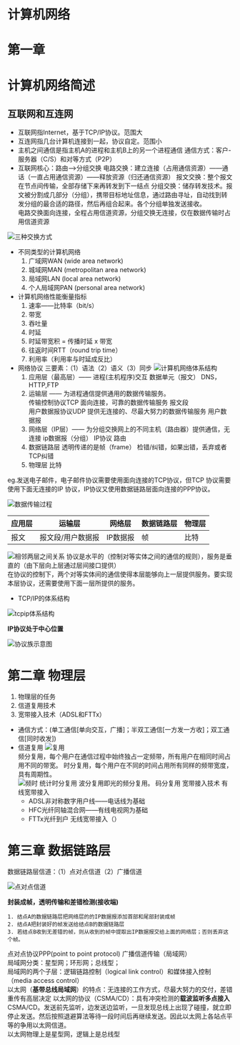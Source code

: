# 计算机网络
# 第一章
# 计算机网络简述
## 互联网和互连网
- 互联网指Internet，基于TCP/IP协议。范围大
- 互连网指几台计算机连接到一起，协议自定。范围小
- 主机之间通信是指主机A的进程和主机B上的另一个进程通信 通信方式：客户-服务器（C/S）和对等方式（P2P）
- 互联网核心：路由——>分组交换
电路交换：建立连接（占用通信资源）——通话（一直占用通信资源）——释放资源（归还通信资源）
报文交换：整个报文在节点间传输，全部存储下来再转发到下一结点
分组交换：储存转发技术。报文被分割成几部分（分组），携带目标地址信息，通过路由寻址，自动找到转发分组的最合适的路径，然后再组合起来。各个分组单独发送接收。  
电路交换面向连接，全程占用信道资源，分组交换无连接，仅在数据传输时占用信道资源   


![三种交换方式](./pics/net/三种交换方式.png)
- 不同类型的计算机网络
    1. 广域网WAN (wide area network)
    2. 城域网MAN (metropolitan area network)
    3. 局域网LAN (local area network)
    4. 个人局域网PAN (personal area network)
- 计算机网络性能衡量指标
    1. 速率——比特率（bit/s）
    2. 带宽
    3. 吞吐量
    4. 时延
    5. 时延带宽积 = 传播时延 x 带宽
    6. 往返时间RTT（round trip time）
    7. 利用率（利用率与时延成反比）
- 网络协议
三要素：（1）语法（2）语义（3）同步
![计算机网络体系结构](./pics/net/计算机网络体系结构.png)
    1. 应用层（最高层）—— 进程(主机程序)交互 数据单元（报文） DNS，HTTP,FTP
    2. 运输层 —— 为进程通信提供通用的数据传输服务。  
    传输控制协议TCP 面向连接，可靠的数据传输服务  报文段  
    用户数据报协议UDP 提供无连接的、尽最大努力的数据传输服务  用户数据报
    1. 网络层（IP层）—— 为分组交换网上的不同主机（路由器）提供通信，无连接 ip数据报（分组） IP协议  路由
    2. 数据链路层 透明传递的是帧（frame） 检错/纠错，如果出错，丢弃或者TCP纠错
    3. 物理层 比特  
   
eg.发送电子邮件，电子邮件协议需要使用面向连接的TCP协议，但TCP 协议需要使用下面无连接的IP 协议，IP协议又使用数据链路层面向连接的PPP协议。  

![数据传输过程](./pics/net/数据传递过程.png)

| 应用层 | 运输层 | 网络层 | 数据链路层 | 物理层 | 
| ----- | ----- | ----- | ----- | ----- |
| 报文 | 报文段/用户数据报 | IP数据报 | 帧 | 比特 |

![相邻两层之间关系](./pics/net/相邻两层之间关系.png)
协议是水平的（控制对等实体之间的通信的规则），服务是垂直的（由下层向上层通过层间接口提供）   
在协议的控制下，两个对等实体间的通信使得本层能够向上一层提供服务。要实现本层协议，还需要使用下面一层所提供的服务。
- TCP/IP的体系结构  
  
![tcpip体系结构](./pics/net/TCPIP体系结构.png)  

**IP协议处于中心位置**  

![协议族示意图](./pics/net/协议族示意图.png)  

# 第二章 物理层
1. 物理层的任务
2. 信道复用技术
3. 宽带接入技术（ADSL和FTTx）
- 通信方式：(单工通信[单向交互，广播]；半双工通信[一方发一方收]；双工通信[同时收发])
- 信道复用
![复用](./pics/net/复用.png)  
频分复用，每个用户在通信过程中始终独占一定频带，所有用户在相同时间占用不同的带宽。
时分复用，每个用户在不同的时间占用所有同样的频带宽度，具有周期性。  
![频时](./pics/net/时频.png)
统计时分复用
波分复用即光的频分复用。
码分复用
宽带接入技术
有线宽带接入
    - ADSL非对称数字用户线——电话线为基础
    - HFC光纤同轴混合网——有线电视网为基础
    - FTTx光纤到户
无线宽带接入（）
# 第三章 数据链路层
数据链路层信道：（1）点对点信道（2）广播信道   

![点对点信道](./pics/net/点对点信道.png)  

**封装成帧，透明传输和差错检测(接收端)**

    1. 结点A的数据链路层把网络层的的IP数据报添加首部和尾部封装成帧  
    2. 结点A把封装好的帧发送给结点B的数据链路层
    3. 若结点B收到无差错的帧，则从收到的帧中提取出IP数据报交给上面的网络层；否则丢弃这个帧。

点对点协议PPP(point to point protocol)
广播信道传输（局域网）  
局域网分类：星型网；环形网；总线型；  
局域网的两个子层：逻辑链路控制（logical link control）和媒体接入控制（media access control）  
以太网（**基带总线局域网**）的特点：无连接的工作方式，尽最大努力的交付，差错重传有高层决定
以太网的协议（CSMA/CD）：具有冲突检测的**载波监听多点接入**CSMA/CD。发送前先监听，边发送边监听，一旦发现总线上出现了碰撞，就立即停止发送。然后按照退避算法等待一段时间后再继续发送。因此以太网上各站点平等的争用以太网信道。  
以太网物理上是星型网，逻辑上是总线型

